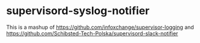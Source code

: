 # supervisord-syslog-notifier

This is a mashup of https://github.com/infoxchange/supervisor-logging and https://github.com/Schibsted-Tech-Polska/supervisord-slack-notifier
